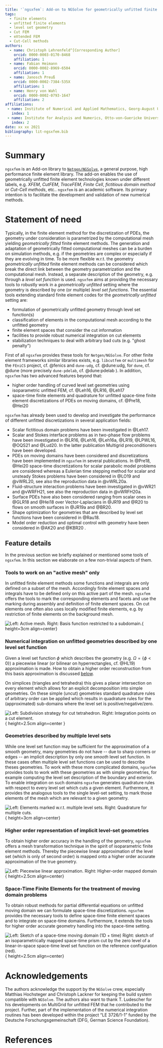 ```yaml
---
title: '`ngsxfem`: Add-on to NGSolve for geometrically unfitted finite element discretizations'
tags:
  - finite elements
  - unfitted finite elements
  - level set geometry
  - Cut FEM
  - eXtended FEM
  - Cut-Cell methods
authors:
  - name: Christoph Lehrenfeld^[Corresponding Author]
    orcid: 0000-0003-0170-8468
    affiliation: 1
  - name: Fabian Heimann
    orcid: 0000-0002-8969-6504
    affiliation: 1
  - name: Janosch Preuß
    orcid: 0000-0002-7384-535X
    affiliation: 1
  - name: Henry von Wahl
    orcid: 0000-0002-0793-1647
    affiliation: 2
affiliations:
 - name: Institute of Numerical and Applied Mathematics, Georg-August Universität Göttingen
   index: 1
 - name: Institute for Analysis and Numerics, Otto-von-Guericke Universität, Magdeburg
   index: 2
date: xx xx 2021
bibliography: lit-ngsxfem.bib
---
```


# Summary
`ngsxfem` is an Add-on library to [`Netgen/NGSolve`](www.ngsolve.org), a general purpose, high performance finite element library. The add-on enables the use of geometrically unfitted finite element technologies known under different labels, e.g. *XFEM*, *CutFEM*, *TraceFEM*, *Finite Cell*, *fictitious domain method* or *Cut-Cell methods*, etc.. `ngsxfem` is an academic software. Its primary intention is to facilitate the development and validation of new numerical methods.

# Statement of need
Typically, in the finite element method for the discretization of PDEs, the geometry under consideration is parametrized by the computational mesh yielding *geometrically fitted* finite element methods. The generation and adaptation of geometrically fitted computational meshes can be a burden on simulation methods, e.g. if the geometries are complex or especially if they are evolving in time. To be more flexible w.r.t. the geometry *geometrically unfitted* finite element methods can be considered which break the direct link between the geometry parametrization and the computational mesh. Instead, a separate description of the geometry, e.g. through a *level set function* is used. `ngsxfem` aims at providing the necessary tools to robustly work in a *geometrically unfitted* setting where the geometry is described by one (or multiple) *level set functions*. The essential tools extending standard finite element codes for the *geometrically unfitted* setting are:

* formulation of geometrically unfitted geometry through level set function(s)
* classification of elements in the computational mesh according to the unfitted geometry
* finite element spaces that consider the cut information 
* facilities to provide robust numerical integration on cut elements 
* stabilization techniques to deal with arbitrary bad cuts (e.g. "ghost penalty")

First of all `ngsxfem` provides these tools for `Netgen/NGSolve`. For other finite element frameworks similar libraries exists, e.g. `libcutfem` or `multimesh` for the `FEniCS` project, cf. @fenics and `dune-udg`, cf. @dune:udg, for `dune`, cf. @dune (more precisely `dune-pdelab`, cf. @dune:pdelab ). In addition, `ngsxfem` has two advanced features beyond that:

* higher order handling of curved level set geometries using isoparametric unfitted FEM, cf. @Leh16, @LR16, @Leh17
* space-time finite elements and quadrature for unfitted space-time finite element discretizations of PDEs on moving domains, cf. @Pre18, @Hei20

`ngsxfem` has already been used to develop and investigate the performance of different unfitted discretizations in several application fields:

* Scalar fictitious domain problems have been investigated in @Leh17.
* Scalar and Stokes interface problems as in two-phase flow problems have been investigated in @LR16, @Leh16, @Leh16a, @LR19, @LPWL16, @OQS21 and @Lud20. In the latter publication Multigrid preconditioners have been developed. 
* PDEs on moving domains have been considered and discretizations have been implemented in `ngsxfem` in several publications. In @Pre18, @Hei20 space-time discretizations for scalar parabolic model problems are considered whereas a Eulerian time stepping method for scalar and unsteady Stokes problems have been considered in @LO19 and @vWRL20, see also the reproduction data in @vWRL20a. 
* Fluid-structure interaction problems have been investigated in @vWR21 and @vWRFH21, see also the reproduction data in @vWRFH20a.
* Surface PDEs have also been considered ranging from scalar ones in @GLR18 and @Hei18 over Vector-Laplacians in @JR19 and @R20 to flows on smooth surfaces in @JR19a and @BR20.
* Shape optimization for geometries that are described by level set functions have been considered in @Rau18.
* Model order reduction and optimal control with geometry have been considered in @AK20 and @KBR20 .

## Feature details
In the previous section we briefly explained or mentioned some tools of `ngsxfem`. In this section we elaborate on a few non-trivial aspects of them.

### Tools to work on an "active mesh" only
In unfitted finite element methods some functions and integrals are only defined on a subset of the mesh. Accordingly finite element spaces and integrals have to be defined only on this active part of the mesh. 
`ngsxfem` offers the tools to mark the corresponding elements and facets and use the marking during assembly and definition of finite element spaces. 
On cut elements one often also uses locally modified finite elements, e.g. by restriction of finite elements on the background mesh.

![Left: *Active mesh*. Right: Basis function restricted to a subdomain.](graphics/xfes.png){ height=3cm align=center}

### Numerical integration on unfitted geometries described by one level set function
Given a level set function $\phi$ which describes the geometry (e.g. $\Omega = \{ \phi < 0 \}$) a piecewise linear (or bilinear on hyperrectangles, cf. @HL19) approximation is made. How to obtain a higher order reconstruction from this basis approximation is discussed [below](#higher-order-representation-of-implicit-level-set-geometries).

On simplices (triangles and tetrahedra) this gives a planar intersection on every element which allows for an explicit decomposition into simple geometries.
On these simple (uncut) geometries standard quadrature rules of arbitrary order can be applied which results in quadrature rules for the (approximated) sub-domains where the level set is positive/negative/zero.

![Left: Subdivision strategy for cut tetrahedron. Right: Integration points on a cut element.](graphics/cuttet-quadrature.png){ height=2.5cm align=center }



### Geometries described by multiple level sets
While one level set function may be sufficient for the approximation of a smooth geometry, many geometries do not have -- due to sharp corners or edges -- an implicit description by only one *smooth* level set function. In these cases often multiple level set functions can be used to describe theses geometries. 
To work with these more complicated domains, `ngsxfem` provides tools to work with these geometries as with simple geometries, for example computing the level set description of the boundary and exterior.  To enable integration on such domains `ngsxfem` generates quadrature rules with respect to every level set which cuts a given element. Furthermore, it provides the analogous tools to the single level-set setting, to mark those elements of the mesh which are relevant to a given geometry.

![Left: Elements marked w.r.t. multiple level sets. Right: Quadrature for multiple cuts.](graphics/mlset.png){ height=3cm align=center}


### Higher order representation of implicit level-set geometries 
To obtain higher order accuracy in the handling of the geometry, `ngsxfem` offers a mesh transformation technique in the spirit of isoparametric finite element methods. 
Thereby the piecewise linear approximation of the level set (which is only of second order) is mapped onto a higher order accurate approximation of the true geometry.

![Left: Piecewise linear approximation. Right: Higher-order mapped domain](graphics/lsetcurv.jpg){ height=2.5cm align=center} 

### Space-Time Finite Elements for the treatment of moving domain problems
To obtain robust methods for partial differential equations on unfitted moving domain we can formulate space-time discretizations. `ngsxfem` provides the necessary tools to define space-time finite element spaces and to integrate on space-time domains. Furthermore, it extends the tools for higher order accurate geometry handling into the space-time setting.

![Left: Sketch of a space-time moving domain (1D + time) Right: sketch of an isoparametrically mapped space-time prism cut by the zero level of a linear-in-space space-time level set function on the reference configuration (red).](graphics/spacetime.png){ height=2.5cm align=center}

# Acknowledgements
The authors acknowledge the support by the `NGSolve` crew, especially Matthias Hochsteger and Christoph Lackner for keeping the build system compatible with `NGSolve`. The authors also want to thank T. Ludescher for his developments on MultiGrid for unfitted FEM that he contributed to the project. Further, part of the implementation of the numerical integration routines has been developed within the project “LE 3726/1-1” funded by the Deutsche Forschungsgemeinschaft (DFG, German Science Foundation).

# References
